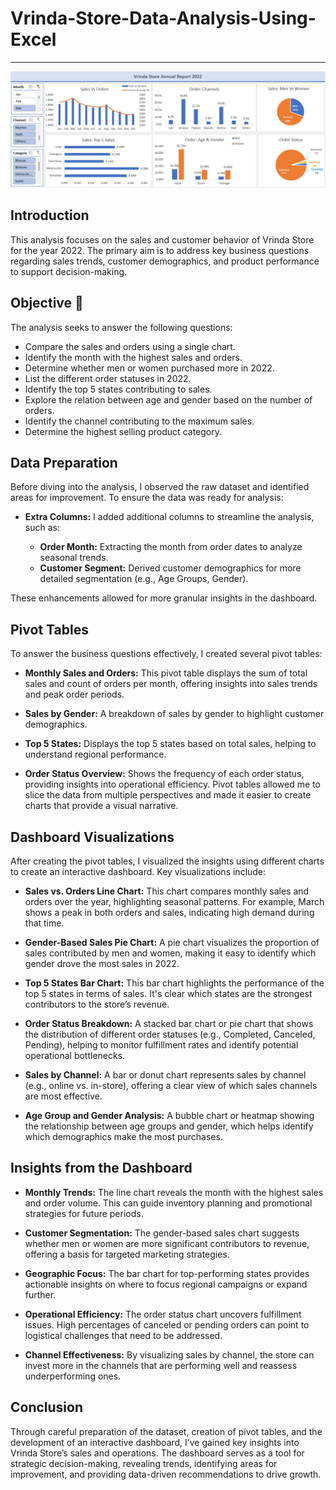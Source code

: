 # Vrinda-Store-Data-Analysis-Using-Excel
***

![image](https://github.com/Didar-Rashed/Vrinda-Store-Data-Analysis-Using-Excel/blob/16acfb20b90aa939a9070608a2222a1937bed672/Screenshot%202024-10-01%20114903.png)

## Introduction
This analysis focuses on the sales and customer behavior of Vrinda Store for the year 2022. The primary aim is to address key business questions regarding sales trends, customer demographics, and product performance to support decision-making.

## Objective 🎯
The analysis seeks to answer the following questions:
+ Compare the sales and orders using a single chart.
+ Identify the month with the highest sales and orders.
+ Determine whether men or women purchased more in 2022.
+ List the different order statuses in 2022.
+ Identify the top 5 states contributing to sales.
+ Explore the relation between age and gender based on the number of orders.
+ Identify the channel contributing to the maximum sales.
+ Determine the highest selling product category.

## Data Preparation
Before diving into the analysis, I observed the raw dataset and identified areas for improvement. To ensure the data was ready for analysis:
+ __Extra Columns:__ I added additional columns to streamline the analysis, such as:
    
    + __Order Month:__ Extracting the month from order dates to analyze seasonal trends.
    + __Customer Segment:__ Derived customer demographics for more detailed segmentation (e.g., Age Groups, Gender).

These enhancements allowed for more granular insights in the dashboard.

## Pivot Tables
To answer the business questions effectively, I created several pivot tables:
+ __Monthly Sales and Orders:__ This pivot table displays the sum of total sales and count of orders per month, offering insights into sales trends and peak order periods.

+ __Sales by Gender:__ A breakdown of sales by gender to highlight customer demographics.

+ __Top 5 States:__ Displays the top 5 states based on total sales, helping to understand regional performance.

+ __Order Status Overview:__ Shows the frequency of each order status, providing insights into operational efficiency.
Pivot tables allowed me to slice the data from multiple perspectives and made it easier to create charts that provide a visual narrative.

## Dashboard Visualizations
After creating the pivot tables, I visualized the insights using different charts to create an interactive dashboard. Key visualizations include:
+ __Sales vs. Orders Line Chart:__ This chart compares monthly sales and orders over the year, highlighting seasonal patterns. For example, March shows a peak in both orders and sales, indicating high demand during that time.

+ __Gender-Based Sales Pie Chart:__ A pie chart visualizes the proportion of sales contributed by men and women, making it easy to identify which gender drove the most sales in 2022.

+ __Top 5 States Bar Chart:__ This bar chart highlights the performance of the top 5 states in terms of sales. It's clear which states are the strongest contributors to the store’s revenue.

+ __Order Status Breakdown:__ A stacked bar chart or pie chart that shows the distribution of different order statuses (e.g., Completed, Canceled, Pending), helping to monitor fulfillment rates and identify potential operational bottlenecks.

+ __Sales by Channel:__ A bar or donut chart represents sales by channel (e.g., online vs. in-store), offering a clear view of which sales channels are most effective.

+ __Age Group and Gender Analysis:__ A bubble chart or heatmap showing the relationship between age groups and gender, which helps identify which demographics make the most purchases.


## Insights from the Dashboard

+ __Monthly Trends:__ The line chart reveals the month with the highest sales and order volume. This can guide inventory planning and promotional strategies for future periods.

+ __Customer Segmentation:__ The gender-based sales chart suggests whether men or women are more significant contributors to revenue, offering a basis for targeted marketing strategies.

+ __Geographic Focus:__ The bar chart for top-performing states provides actionable insights on where to focus regional campaigns or expand further.

+ __Operational Efficiency:__ The order status chart uncovers fulfillment issues. High percentages of canceled or pending orders can point to logistical challenges that need to be addressed.

+ __Channel Effectiveness:__ By visualizing sales by channel, the store can invest more in the channels that are performing well and reassess underperforming ones.


## Conclusion
Through careful preparation of the dataset, creation of pivot tables, and the development of an interactive dashboard, I’ve gained key insights into Vrinda Store’s sales and operations. The dashboard serves as a tool for strategic decision-making, revealing trends, identifying areas for improvement, and providing data-driven recommendations to drive growth.


